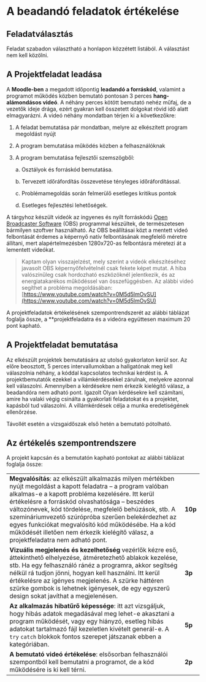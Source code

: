 # A beadandó feladatok értékelése

## Feladatválasztás 

Feladat szabadon választható a honlapon közzétett listából. A választást nem kell közölni. 

## A Projektfeladat leadása

A **Moodle-ben** a megadott időpontig **leadandó a forráskód**, valamint a programot működés közben bemutató pontosan 3 perces **hang-alámondásos videó**. A néhány perces kötött bemutató nehéz műfaj, de a vezetők ideje drága, ezért gyakran kell összetett dolgokat rövid idő alatt elmagyarázni. A videó néhány mondatban térjen ki a következőkre:

1. A feladat bemutatása pár mondatban, melyre az elkészített program megoldást nyújt

2. A program bemutatása működés közben a felhasználóknak

3. A program bemutatása fejlesztői szemszögből:
   
   a.  Osztályok és forráskód bemutatása.
   
   b.  Tervezett időráfordítás összevetése tényleges időráfordítással.
   
   c.  Problémamegoldás során felmerülő esetleges kritikus pontok
   
   d.  Esetleges fejlesztési lehetőségek.

A tárgyhoz készült videók az ingyenes és nyílt forráskódú [Open Broadcaster Software](https://obsproject.com/) (OBS) programmal készültek, de természetesen bármilyen szoftver használható. Az OBS beállításai közt a mentett videó felbontását érdemes a képernyő natív felbontásának megfelelő méretre állítani, mert alapértelmezésben 1280x720-as felbontásra méretezi át a lementett videókat.

> Kaptam olyan visszajelzést, mely szerint a videók elkészítéséhez javasolt OBS képernyőfelvételnél csak fekete képet mutat. A hiba valószínűleg csak hordozható eszközöknél jelentkezik, és az energiatakarékos működéssel van összefüggésben. Az alábbi videó segíthet a probléma megoldásában: [https://www.youtube.com/watch?v=0M5d5lmOvSU](https://www.youtube.com/watch?v=0M5d5lmOvSU)

A projektfeladatok értékelésének szempontrendszerét az alábbi táblázat foglalja össze, a **projektfeladatra és a videóra együttesen maximum 20 pont kapható.

## A Projektfeladat bemutatása

Az elkészült projektek bemutatására az utolsó gyakorlaton kerül sor. Az előre beosztott, 5 perces intervallumokban a hallgatónak meg kell válaszolnia néhány, a kóddal kapcsolatos technikai kérdést is. A projektbemutatók ezekkel a villámkérdésekkel zárulnak, melyekre azonnal kell válaszolni. Amennyiben a kérdésekre nem érkezik kielégítő válasz, a beadandóra nem adható pont. Igazolt   Olyan kérdésekre kell számítani, amire ha valaki végig csinálta a gyakorlati feladatokat és a projektet, kapásból tud válaszolni. A villámkérdések célja a munka eredetiségének ellenőrzése.

Távollét esetén a vizsgaidőszak első hetén a bemutató pótolható.

## Az értékelés szempontrendszere

A projekt kapcsán és a bemutatón kapható pontokat az alábbi táblázat foglalja össze:

|                                                                                                                                                                                                                                                                                                                                                                                                                                                                                 |         |
| ------------------------------------------------------------------------------------------------------------------------------------------------------------------------------------------------------------------------------------------------------------------------------------------------------------------------------------------------------------------------------------------------------------------------------------------------------------------------------- | ------- |
| **Megvalósítás**: az elkészült alkalmazás milyen mértékben nyújt megoldást a kapott feladatra – a program valóban alkalmas-e a kapott probléma kezelésére. Itt kerül értékelésre a forráskód olvashatósága – beszédes változónevek, kód tördelése, megfelelő behúzások, stb. A szemináriumvezető szúrópróba szerűen belekérdezhet az egyes funkciókat megvalósító kód működésébe. Ha a kód működését illetően nem érkezik kielégítő válasz, a projektfeladatra nem adható pont. | **10p** |
| **Vizuális megjelenés és kezelhetőség** vezérlők kézre eső, áttekinthető elhelyezése, átméretezhető ablakok kezelése, stb. Ha egy felhasználó ránéz a programra, akkor segítség nélkül rá tudjon jönni, hogyan kell használni. Itt kerül értékelésre az igényes megjelenés. A szürke háttéren szürke gombok is lehetnek igényesek, de egy egyszerű design sokat javíthat a megjelenésen.                                                                                        | **3p**  |
| **Az alkalmazás hibatűrő képessége**: itt azt vizsgáljuk, hogy hibás adatok megadásával meg lehet-e akasztani a program működését, vagy egy hiányzó, esetleg hibás adatokat tartalmazó fájl kezeletlen kivételt generál-e. A `try` `catch` blokkok fontos szerepet játszanak ebben a kategóriában.                                                                                                                                                                              | **5p**  |
| **A bemutató videó értékelése**: elsősorban felhasználói szempontból kell bemutatni a programot, de a kód működésére is ki kell térni.                                                                                                                                                                                                                                                                                                                                          | **2p**  |
